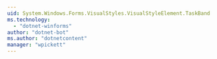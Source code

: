 ```yaml
---
uid: System.Windows.Forms.VisualStyles.VisualStyleElement.TaskBand
ms.technology: 
  - "dotnet-winforms"
author: "dotnet-bot"
ms.author: "dotnetcontent"
manager: "wpickett"
---
```

